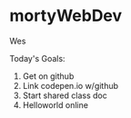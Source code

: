 # mortyWebDev
Wes 

Today's Goals:
1. Get on github
2. Link codepen.io w/github
3. Start shared class doc
4. Helloworld online
